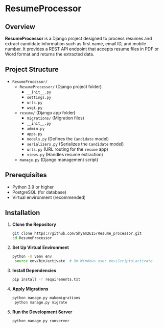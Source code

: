 # ResumeProcessor

## Overview

**ResumeProcessor** is a Django project designed to process resumes and extract candidate information such as first name, email ID, and mobile number. It provides a REST API endpoint that accepts resume files in PDF or Word format and returns the extracted data.

## Project Structure

- `ResumeProcessor/`
  - `ResumeProcessor/` (Django project folder)
    - `__init__.py`
    - `settings.py`
    - `urls.py`
    - `wsgi.py`
  - `resume/` (Django app folder)
    - `migrations/` (Migration files)
    - `__init__.py`
    - `admin.py`
    - `apps.py`
    - `models.py` (Defines the `Candidate` model)
    - `serializers.py` (Serializes the `Candidate` model)
    - `urls.py` (URL routing for the `resume` app)
    - `views.py` (Handles resume extraction)
  - `manage.py` (Django management script)

## Prerequisites

- Python 3.9 or higher
- PostgreSQL (for database)
- Virtual environment (recommended)

## Installation

1. **Clone the Repository**

   ```bash
   git clone https://github.com/Shyam2615/Resume_processor.git
   cd ResumeProcessor
   
2. **Set Up Virtual Environment**

   ```bash
   python -m venv env
    source env/bin/activate  # On Windows use: env\Scripts\activate
   
3. **Install Dependencies**

   ```bash
   pip install -r requirements.txt

4. **Apply Migrations**

   ```bash
   python manage.py makemigrations
    python manage.py migrate
   
5. **Run the Development Server**

   ```bash
   python manage.py runserver

